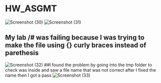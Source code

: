 # HW_ASGMT

![Screenshot (30)](https://user-images.githubusercontent.com/60336145/126046328-b4ccfd8e-4152-4870-a20f-45b941bb6531.png)
![Screenshot (31)](https://user-images.githubusercontent.com/60336145/126046329-fb5fa368-4af0-4199-a37c-12380f16fa88.png)
## My lab /# was failing because I was trying to make the file using {} curly braces instead of parethesis
![Screenshot (32)](https://user-images.githubusercontent.com/60336145/126046325-a3c77427-4a1f-4d34-82ff-2f8c34bab9e3.png)
##I found the problem by going into the tmp folder to check was inside and saw a file name that was not correct after I fixed the name then I got a pass 
![Screenshot (33)](https://user-images.githubusercontent.com/60336145/126046327-96bb7643-6286-48b5-8ac3-da8b3403a1bb.png)
